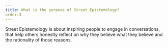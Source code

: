 ```yaml
---
title: What is the purpose of Street Epistemology?
order:3
---
```

Street Epistemology is about inspiring people to engage in conversations, that help others honestly reflect on why they believe what they believe and the rationality of those reasons.

